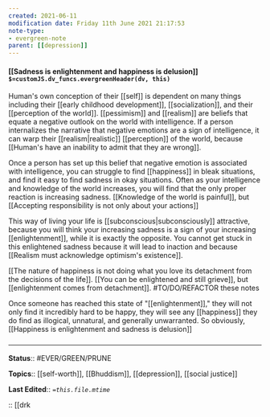 ```yaml
---
created: 2021-06-11
modification date: Friday 11th June 2021 21:17:53
note-type:
- evergreen-note
parent: [[depression]]
---
```


#### [[Sadness is enlightenment and happiness is delusion]] `$=customJS.dv_funcs.evergreenHeader(dv, this)`

Human's own conception of their [[self]] is dependent on many things including their [[early childhood development]], [[socialization]], and their [[perception of the world]]. [[pessimism]] and [[realism]] are beliefs that equate a negative outlook on the world with intelligence. If a person internalizes the narrative that negative emotions are a sign of intelligence, it can warp their [[realism|realistic]] [[perception]] of the world, because [[Human's have an inability to admit that they are wrong]]. 

Once a person has set up this belief that negative emotion is associated with intelligence, you can struggle to find [[happiness]] in bleak situations, and find it easy to find sadness in okay situations. Often as your intelligence and knowledge of the world increases, you will find that the only proper reaction is increasing sadness. [[Knowledge of the world is painful]], but [[Accepting responsibility is not only about your actions]]

This way of living your life is [[subconscious|subconsciously]] attractive, because you will think your increasing sadness is a sign of your increasing [[enlightenment]], while it is exactly the opposite.  You cannot get stuck in this enlightened sadness because it will lead to inaction and because [[Realism must acknowledge optimism's existence]].

[[The nature of happiness is not doing what you love its detachment from the decisions of the life]]. [[You can be enlightened and still grieve]], but [[enlightenment comes from detachment]]. #TO/DO/REFACTOR these notes

Once someone has reached this state of "[[enlightenment]]," they will not only find it incredibly hard to be happy, they will see any [[happiness]] they do find as illogical, unnatural, and generally unwarranted. So obviously, [[Happiness is enlightenment and sadness is delusion]]

### <hr class="footnote"/>

**Status**:: #EVER/GREEN/PRUNE 

**Topics**::  [[self-worth]], [[Bhuddism]], [[depression]], [[social justice]]

**Last Edited**:: *`=this.file.mtime`*

:: [[drk